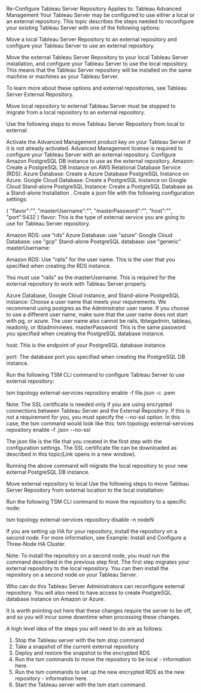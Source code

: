 Re-Configure Tableau Server Repository
Applies to: Tableau Advanced Management
Your Tableau Server may be configured to use either a local or an external repository. This topic describes the steps needed to reconfigure your existing Tableau Server with one of the following options:

Move a local Tableau Server Repository to an external repository and configure your Tableau Server to use an external repository.

Move the external Tableau Server Repository to your local Tableau Server installation, and configure your Tableau Server to use the local repository. This means that the Tableau Server repository will be installed on the same machine or machines as your Tableau Server.

To learn more about these options and external repositories, see Tableau Server External Repository.

Move local repository to external
Tableau Server must be stopped to migrate from a local repository to an external repository.

Use the following steps to move Tableau Server Repository from local to external:

Activate the Advanced Management product key on your Tableau Server if it is not already activated. Advanced Management license is required to configure your Tableau Server with an external repository.
Configure Amazon PostgreSQL DB instance to use as the external repository.
Amazon: Create a PostgreSQL DB Instance on AWS Relational Database Service (RDS).
Azure Database: Create a Azure Database PostgreSQL Instance on Azure.
Google Cloud Database: Create a PostgreSQL Instance on Google Cloud
Stand-alone PostgreSQL Instance: Create a PostgreSQL Database as a Stand-alone Installation .
Create a json file with the following configuration settings:

{
 "flavor":"<flavor name>",
 "masterUsername":"<admin user name>",
 "masterPassword":"<password>", 
 "host":"<instance host name>",
 "port":5432
}
flavor: This is the type of external service you are going to use for Tableau Server repository.

Amazon RDS: use “rds”
Azure Database: use "azure"
Google Cloud Database: use "gcp"
Stand-alone PostgreSQL database: use "generic"
masterUsername:

Amazon RDS: Use "rails" for the user name. This is the user that you specified when creating the RDS instance.

You must use "rails" as the masterUsername. This is required for the external repository to work with Tableau Server properly.

Azure Database, Google Cloud instance, and Stand-alone PostgreSQL instance: Choose a user name that meets your requirements. We recommend using postgres as the Administrator user name. If you choose to use a different user name, make sure that the user name does not start with pg, or azure. The user name also cannot be rails, tblwgadmin, tableau, readonly, or tbladminviews.
masterPassword: This is the same password you specified when creating the PostgreSQL database instance.

host: This is the endpoint of your PostgreSQL database instance.

port: The database port you specified when creating the PostgreSQL DB instance.

Run the following TSM CLI command to configure Tableau Server to use external repository:

tsm topology external-services repository enable -f file.json -c <ssl certificate file>.pem

Note: The SSL certificate is needed only if you are using encrypted connections between Tableau Server and the External Repository. If this is not a requirement for you, you must specify the --no-ssl option. In this case, the tsm command would look like this:
tsm topology external-services repository enable -f <filename>.json --no-ssl

The json file is the file that you created in the first step with the configuration settings. The SSL certificate file can be downloaded as described in this topic(Link opens in a new window).

Running the above command will migrate the local repository to your new external PostgreSQL DB instance.

Move external repository to local
Use the following steps to move Tableau Server Repository from external location to the local installation:

Run the following TSM CLI command to move the repository to a specific node:

tsm topology external-services repository disable -n nodeN

If you are setting up HA for your repository, install the repository on a second node. For more information, see Example: Install and Configure a Three-Node HA Cluster.

Note: To install the repository on a second node, you must run the command described in the previous step first. The first step migrates your external repository to the local repository. You can then install the repository on a second node on your Tableau Server.

Who can do this
Tableau Server Administrators can reconfigure external repository. You will also need to have access to create PostgreSQL database instance on Amazon or Azure.



It is worth pointing out here that these changes require the server to be off, and so you will incur some downtime when processing these changes. 
 
A high level idea of the steps you will need to do are as follows: 
1.	Stop the Tableau server with the tsm stop command 
2.	Take a snapshot of the current external repository  
3.	Deploy and restore the snapshot to the encrypted RDS 
4.	Run the tsm commands to move the repository to be local - information here.  
5.	Run the tsm commands to set up the new encrypted RDS as the new repository - information here.  
6.	Start the Tableau server with the tsm start command. 
